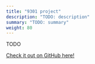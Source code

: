 ```yaml
---
title: "9301 project"
description: "TODO: description"
summary: "TODO: summary"
weight: 80
---
```


TODO

[Check it out on GitHub here!](https://github.com/lachlan-waugh/9301)